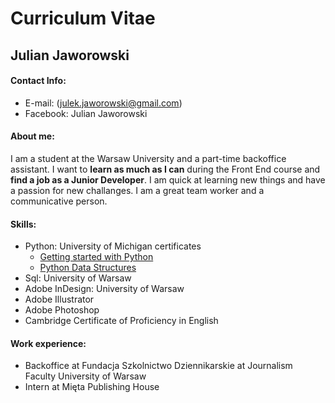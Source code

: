 # Curriculum Vitae 
## Julian Jaworowski 
#### Contact Info: 
- E-mail: (julek.jaworowski@gmail.com)
- Facebook: Julian Jaworowski
#### About me:
I am a student at the Warsaw University and a part-time backoffice assistant. I want to **learn as much as I can** during the Front End course and **find a job as a Junior Developer**.
I am quick at learning new things and have a passion for new challanges. I am a great team worker and a communicative person.
#### Skills:
- Python: University of Michigan certificates 
  - [Getting started with Python](https://www.coursera.org/account/accomplishments/certificate/ENR4H8AS9KV2)
  - [Python Data Structures](https://www.coursera.org/account/accomplishments/certificate/5FHJFWT92SWK)
- Sql: University of Warsaw 
- Adobe InDesign: University of Warsaw
- Adobe Illustrator
- Adobe Photoshop
- Cambridge Certificate of Proficiency in English
#### Work experience:
- Backoffice at Fundacja Szkolnictwo Dziennikarskie at Journalism Faculty University of Warsaw
- Intern at Mięta Publishing House
